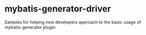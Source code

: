 # mybatis-generator-driver
Samples for helping new developers approach to the basic usage of mybatis-generator plugin.
